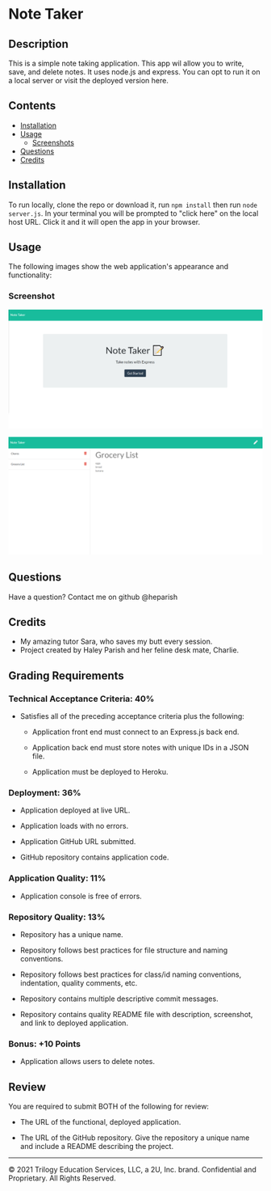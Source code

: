 # Note Taker

## Description 

This is a simple note taking application. This app wil allow you to write, save, and delete notes. It uses node.js and express. You can opt to run it on a local server or visit the deployed version here.

## Contents
* [Installation](#Installation)
* [Usage](#Usage)
   * [Screenshots](#Screenshots)
* [Questions](#Questions)
* [Credits](#Credits)

## Installation

To run locally, clone the repo or download it, run `npm install` then run `node server.js`. In your terminal you will be prompted to "click here" on the local host URL. Click it and it will open the app in your browser.

## Usage

The following images show the web application's appearance and functionality: 

### Screenshot

![Landing page picture.](./Assets/landing-page.png)

![Demo Picture.](./Assets/demo-pic.png)

## Questions

Have a question? Contact me on github @heparish 

## Credits

* My amazing tutor Sara, who saves my butt every session. 
* Project created by Haley Parish and her feline desk mate, Charlie.

## Grading Requirements




### Technical Acceptance Criteria: 40%

* Satisfies all of the preceding acceptance criteria plus the following:

  * Application front end must connect to an Express.js back end.

  * Application back end must store notes with unique IDs in a JSON file.

  * Application must be deployed to Heroku.


### Deployment: 36%

* Application deployed at live URL.

* Application loads with no errors.

* Application GitHub URL submitted.

* GitHub repository contains application code.


### Application Quality: 11%

* Application console is free of errors.


### Repository Quality: 13%

* Repository has a unique name.

* Repository follows best practices for file structure and naming conventions.

* Repository follows best practices for class/id naming conventions, indentation, quality comments, etc.

* Repository contains multiple descriptive commit messages.

* Repository contains quality README file with description, screenshot, and link to deployed application.


### Bonus: +10 Points

* Application allows users to delete notes.


## Review

You are required to submit BOTH of the following for review:

* The URL of the functional, deployed application.

* The URL of the GitHub repository. Give the repository a unique name and include a README describing the project.

- - -
© 2021 Trilogy Education Services, LLC, a 2U, Inc. brand. Confidential and Proprietary. All Rights Reserved.
